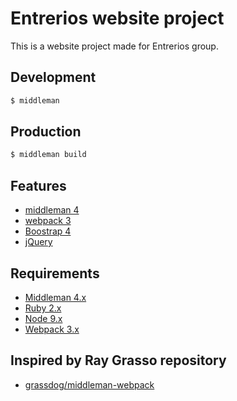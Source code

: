 # Entrerios website project

This is a website project made for Entrerios group.

## Development
```sh
$ middleman
```

## Production
```sh
$ middleman build
```

## Features
- [middleman 4](https://middlemanapp.com/)
- [webpack 3](https://webpack.js.org/)
- [Boostrap 4](https://v4-alpha.getbootstrap.com)
- [jQuery](http://jquery.com/)

## Requirements
* [Middleman 4.x](https://middlemanapp.com/basics/install/)
* [Ruby 2.x](https://github.com/rbenv/rbenv#readme)
* [Node 9.x](https://github.com/creationix/nvm#readme)
* [Webpack 3.x](https://webpack.js.org/)

## Inspired by Ray Grasso repository
- [grassdog/middleman-webpack](https://github.com/grassdog/middleman-webpack)
